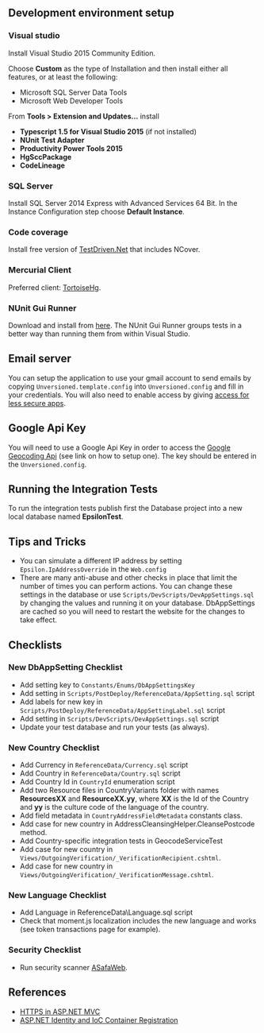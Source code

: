 ## Development environment setup

### Visual studio

Install Visual Studio 2015 Community Edition. 

Choose **Custom** as the type of Installation and then install either all features, or at least the following:

- Microsoft SQL Server Data Tools
- Microsoft Web Developer Tools

From **Tools > Extension and Updates...** install

* **Typescript 1.5 for Visual Studio 2015** (if not installed)
* **NUnit Test Adapter**
* **Productivity Power Tools 2015**
* **HgSccPackage**
* **CodeLineage**

### SQL Server

Install SQL Server 2014 Express with Advanced Services 64 Bit. In the Instance Configuration step choose **Default Instance**.

### Code coverage

Install free version of [TestDriven.Net](http://www.testdriven.net/) that includes NCover.

### Mercurial Client

Preferred client: [TortoiseHg](http://tortoisehg.bitbucket.org/).

### NUnit Gui Runner

Download and install from [here](http://www.nunit.org/index.php?p=download).
The NUnit Gui Runner groups tests in a better way than running them from within Visual Studio.

## Email server

You can setup the application to use your gmail account to send emails by copying `Unversioned.template.config` into `Unversioned.config` and fill in your credentials. You will also need to enable access by giving [access for less secure apps](https://www.google.com/settings/security/lesssecureapps).

## Google Api Key

You will need to use a Google Api Key in order to access the [Google Geocoding Api](https://developers.google.com/maps/documentation/geocoding/intro) (see link on how to setup one). The key should be entered in the `Unversioned.config`. 

## Running the Integration Tests

To run the integration tests publish first the Database project into a new local database named **EpsilonTest**.  

## Tips and Tricks

- You can simulate a different IP address by setting `Epsilon.IpAddressOverride` in the `Web.config`
- There are many anti-abuse and other checks in place that limit the number of times you can perform actions. You can change these settings in the database or use `Scripts/DevScripts/DevAppSettings.sql` by changing the values and running it on your database. DbAppSettings are cached so you will need to restart the website for the changes to take effect.

## Checklists

### New DbAppSetting Checklist

- Add setting key to `Constants/Enums/DbAppSettingsKey`
- Add setting in `Scripts/PostDeploy/ReferenceData/AppSetting.sql` script
- Add labels for new key in `Scripts/PostDeploy/ReferenceData/AppSettingLabel.sql` script
- Add setting in `Scripts/DevScripts/DevAppSettings.sql` script
- Update your test database and run your tests (as always).

### New Country Checklist

- Add Currency in `ReferenceData/Currency.sql` script
- Add Country in `ReferenceData/Country.sql` script
- Add Country Id in `CountryId` enumeration script
- Add two Resource files in CountryVariants folder with names **ResourcesXX** and **ResourceXX.yy**, where **XX** is the Id of the Country and **yy** is the culture code of the language of the country.
- Add field metadata in `CountryAddressFieldMetadata` constants class.
- Add case for new country in AddressCleansingHelper.CleansePostcode method.
- Add Country-specific integration tests in GeocodeServiceTest
- Add case for new country in `Views/OutgoingVerification/_VerificationRecipient.cshtml`.
- Add case for new country in `Views/OutgoingVerification/_VerificationMessage.cshtml`.

### New Language Checklist

- Add Language in ReferenceData\Language.sql script
- Check that moment.js localization includes the new language and works (see token transactions page for example).

### Security Checklist

- Run security scanner [ASafaWeb](https://asafaweb.com/).

## References

- [HTTPS in ASP.NET MVC](http://tech.trailmax.info/2014/02/implemnting-https-everywhere-in-asp-net-mvc-application/)
- [ASP.NET Identity and IoC Container Registration](http://tech.trailmax.info/2014/09/aspnet-identity-and-ioc-container-registration/)
